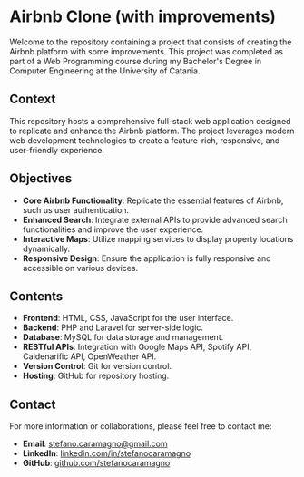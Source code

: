 # Airbnb Clone (with improvements)

Welcome to the repository containing a project that consists of creating the Airbnb platform with some improvements.
This project was completed as part of a Web Programming course during my Bachelor's Degree in Computer Engineering at the University of Catania.

## Context

This repository hosts a comprehensive full-stack web application designed to replicate and enhance the Airbnb platform. 
The project leverages modern web development technologies to create a feature-rich, responsive, and user-friendly experience. 

## Objectives

- **Core Airbnb Functionality**: Replicate the essential features of Airbnb, such us user authentication.
- **Enhanced Search**: Integrate external APIs to provide advanced search functionalities and improve the user experience.
- **Interactive Maps**: Utilize mapping services to display property locations dynamically.
- **Responsive Design**: Ensure the application is fully responsive and accessible on various devices.

## Contents

- **Frontend**: HTML, CSS, JavaScript for the user interface.
- **Backend**: PHP and Laravel for server-side logic.
- **Database**: MySQL for data storage and management.
- **RESTful APIs**: Integration with Google Maps API, Spotify API, Caldenarific API, OpenWeather API.
- **Version Control**: Git for version control.
- **Hosting**: GitHub for repository hosting.

## Contact

For more information or collaborations, please feel free to contact me:

- **Email**: [stefano.caramagno@gmail.com](mailto:stefano.caramagno@gmail.com)
- **LinkedIn**: [linkedin.com/in/stefanocaramagno](https://www.linkedin.com/in/stefanocaramagno)
- **GitHub**: [github.com/stefanocaramagno](https://github.com/stefanocaramagno)